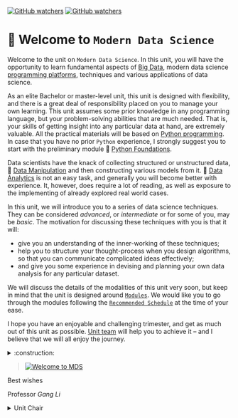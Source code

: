 [![GitHub watchers](https://img.shields.io/badge/tulip--lab-Modern--Data--Science-brightgreen)](../README.md)
[![GitHub watchers](https://img.shields.io/badge/Module-Induction-orange)](README.md)

# :clap: Welcome to `Modern Data Science`

Welcome to the unit on `Modern Data Science`. In this unit, you will have the opportunity to learn fundamental aspects of [Big Data](../M02-BigData/README.md), modern data science [programming platforms](../M01-Python/M01A-Platforms.md), techniques and various applications of data science. 

As an elite Bachelor or master-level unit, this unit is designed with flexibility, and there is a great deal of responsibility placed on you to manage your own learning. This unit assumes some prior knowledge in any programming language, but your problem-solving abilities that are much needed. That is, your skills of getting insight into any particular data at hand, are extremely valuable. All the practical materials will be based on [Python programming](https://www.python.org/). In case that you have no prior `Python` experience, I strongly suggest you to start with the preliminary module :book: [Python Foundations](M01-Python/README.md).

Data scientists have the knack of collecting structured or unstructured data, :book: [Data Manipulation](../M03-DataManipulation/README.md) and then constructing various models from it. :book: [Data Analytics](../M04-DataAnalytics/README.md) is not an easy task, and generally you will become better with experience. It, however, does require a lot of reading, as well as exposure to the implementing of already explored real world cases.

In this unit, we will introduce you to a series of data science techniques. They can be considered *advanced*, or *intermediate* or for some of you, may be *basic*. The motivation for discussing these techniques with you is that it will:

- give you an understanding of the inner-working of these techniques;
- help you to structure your thought-process when you design algorithms, so that you can communicate complicated ideas effectively;
- and give you some experience in devising and planning your own data analysis for any particular dataset.

We will discuss the details of the modalities of this unit very soon, but keep in mind that the unit is designed around [`Modules`](../README.md#Modules). We would like you to go through the modules following the [`Recommended Schedule`](../README.md#recommended-weekly-schedule) at the time of your ease.

I hope you have an enjoyable and challenging trimester, and get as much out of this unit as possible. [Unit team](M00B-Team.md) will help you to achieve it – and I believe that we will all enjoy the journey.

<details><summary>:construction:</summary>

![TTD](https://img.shields.io/badge/Things-To--Do-red) 
- Welcome Video (Zoom and DeakinAir)
</details>

>[![Welcome to MDS](https://img.youtube.com/vi/LpPRhTDvVwE/0.jpg)](https://www.youtube.com/watch?v=LpPRhTDvVwE   "Welcome to MDS")

Best wishes

Professor *Gang Li*

<details>
<summary>Unit Chair</summary>

- :phone: +61(3)92517434
  
- :postbox: gangli@duck.com

- :link: https://www.deakin.edu.au/about-deakin/people/gang-li
</details>



